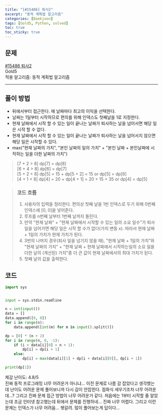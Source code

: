 ```yaml
---
title: "[#15486] 퇴사2"
excerpt: "동적 계획법 알고리즘"
categories: [Baekjoon]
tags: [Gold5, Python, solved]
toc: true
toc_sticky: true
---
```


## 문제
[#15486 퇴사2](https://www.acmicpc.net/problem/15486) <br>
Gold5 <br>
적용 알고리즘: 동적 계획법 알고리즘

***

## 풀이 방법
* 뒤에서부터 접근한다. 매 날짜마다 최고의 이익을 선택한다.
* 날짜는 1일부터 시작하므로 편의를 위해 인덱스도 첫째날을 1로 지정한다.
* 현재 날짜에서 시작 할 수 있는 일이 끝나는 날짜가 퇴사하는 날을 넘어서면 해당 일은 시작 할 수 없다.
* 현재 날짜에서 시작 할 수 있는 일이 끝나는 날짜가 퇴사하는 날을 넘어서지 않으면 해당 일은 시작할 수 있다.
* max("현재 날짜의 가치", "본인 날짜의 일의 가치" + "본인 날짜 + 본인날짜에 시작하는 일을 더한 날짜의 가치")

> [7 + 2 > 8] dp[7] = dp[8] <br>
> [6 + 4 > 8] dp[6] = dp[7] <br>
> [5 + 2 < 8] dp[5] = 15 + dp[5 + 2] = 15 or dp[5] = dp[6] <br>
> [4 + 1 < 8] dp[4] = 20 + dp[4 + 1] = 20 + 15 = 35 or dp[4] = dp[5]


> ### 코드 흐름
> 1. 사용자의 입력을 정리한다. 편의상 첫째 날을 1번 인덱스로 두기 위해 0번째 인덱스에 [0, 0]을 넣어준다.
> 2. 루프를 n번째 날부터 1번째 날까지 돌린다.
> 3. 만약 "현재 날짜" + "현재 날짜에서 시작할 수 있는 일의 소요 일수"가 퇴사 일을 넘어가면 해당 일은 시작 할 수가 없다(가치 변동 x). 따라서 현재 날짜 + 1일의 가치가 현재 가치가 된다.
> 4. 3번의 나머지 경우(퇴사 일을 넘기지 않을 때), "현재 날짜 + 1일의 가치"와 "현재 날짜의 가치" + "현재 날짜 + 현재 날짜에서 시작하는일의 소요 일을 더한 날의 (계산된) 가치"중 더 큰 값이 현재 날짜에서의 최대 가치가 된다.
> 5. 첫째 날의 값을 출력한다.


## 코드
~~~python
import sys 


input = sys.stdin.readline

n = int(input())
data = []
data.append([0, 0])
for i in range(n):
    data.append([int(m) for m in input().split()])

dp = [0] * (n + 2)
for i in range(n, 0, -1):
    if (i + data[i][0] > n + 1):
        dp[i] = dp[i + 1]
    else:
        dp[i] = max(data[i][1] + dp[i + data[i][0]], dp[i + 1])

print(dp[1])
~~~

체감 난이도: 4.8/5 <br>
진짜 동적 프로그래밍 너무 어려운거 아니냐... 이전 문제로 나름 감 잡았다고 생각했는데 난이도 어려운 문제 풀어보니까 다시 감이 안잡힌다. 점화식 세우기조차 너무 어려운데...? 그리고 진짜 문제 접근 방법이 너무 어려운거 같다. 처음에는 1부터 시작할 줄 알았는데 조금 인터넷 참고했는데 뒤에서 문제를 진행하네... 진짜 너무 어렵다. 그리고 이런문제는 인덱스가 너무 어려움... 헷갈려. 많이 풀어보는게 답이다...